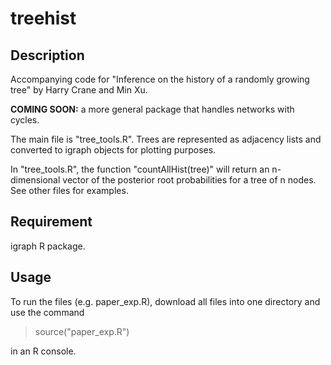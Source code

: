 # treehist

## Description
Accompanying code for "Inference on the history of a randomly growing tree" by Harry Crane and Min Xu.

**COMING SOON:** a more general package that handles networks with cycles.

The main file is "tree_tools.R". 
Trees are represented as adjacency lists and converted to
igraph objects for plotting purposes.

In "tree_tools.R", the function "countAllHist(tree)" will return
an n-dimensional vector of the posterior root probabilities for a 
tree of n nodes. See other files for examples. 

## Requirement
igraph R package. 

## Usage
To run the files (e.g. paper_exp.R), download all files into one directory and use the command

  > source("paper_exp.R")

in an R console. 
